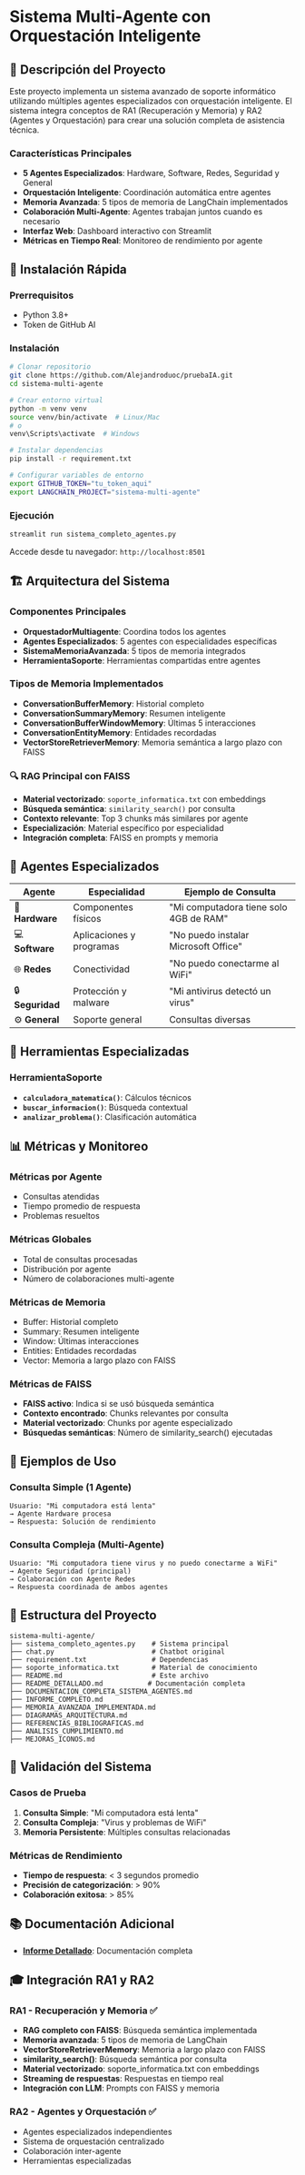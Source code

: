 # Sistema Multi-Agente con Orquestación Inteligente

## 🎯 Descripción del Proyecto

Este proyecto implementa un sistema avanzado de soporte informático utilizando múltiples agentes especializados con orquestación inteligente. El sistema integra conceptos de RA1 (Recuperación y Memoria) y RA2 (Agentes y Orquestación) para crear una solución completa de asistencia técnica.

### Características Principales

- **5 Agentes Especializados**: Hardware, Software, Redes, Seguridad y General
- **Orquestación Inteligente**: Coordinación automática entre agentes
- **Memoria Avanzada**: 5 tipos de memoria de LangChain implementados
- **Colaboración Multi-Agente**: Agentes trabajan juntos cuando es necesario
- **Interfaz Web**: Dashboard interactivo con Streamlit
- **Métricas en Tiempo Real**: Monitoreo de rendimiento por agente

## 🚀 Instalación Rápida

### Prerrequisitos
- Python 3.8+
- Token de GitHub AI

### Instalación
```bash
# Clonar repositorio
git clone https://github.com/Alejandroduoc/pruebaIA.git
cd sistema-multi-agente

# Crear entorno virtual
python -m venv venv
source venv/bin/activate  # Linux/Mac
# o
venv\Scripts\activate  # Windows

# Instalar dependencias
pip install -r requirement.txt

# Configurar variables de entorno
export GITHUB_TOKEN="tu_token_aqui"
export LANGCHAIN_PROJECT="sistema-multi-agente"
```

### Ejecución
```bash
streamlit run sistema_completo_agentes.py
```

Accede desde tu navegador: `http://localhost:8501`

## 🏗️ Arquitectura del Sistema

### Componentes Principales
- **OrquestadorMultiagente**: Coordina todos los agentes
- **Agentes Especializados**: 5 agentes con especialidades específicas
- **SistemaMemoriaAvanzada**: 5 tipos de memoria integrados
- **HerramientaSoporte**: Herramientas compartidas entre agentes

### Tipos de Memoria Implementados
- **ConversationBufferMemory**: Historial completo
- **ConversationSummaryMemory**: Resumen inteligente
- **ConversationBufferWindowMemory**: Últimas 5 interacciones
- **ConversationEntityMemory**: Entidades recordadas
- **VectorStoreRetrieverMemory**: Memoria semántica a largo plazo con FAISS

### 🔍 RAG Principal con FAISS
- **Material vectorizado**: `soporte_informatica.txt` con embeddings
- **Búsqueda semántica**: `similarity_search()` por consulta
- **Contexto relevante**: Top 3 chunks más similares por agente
- **Especialización**: Material específico por especialidad
- **Integración completa**: FAISS en prompts y memoria

## 🤖 Agentes Especializados

| Agente | Especialidad | Ejemplo de Consulta |
|--------|-------------|-------------------|
| 🔧 **Hardware** | Componentes físicos | "Mi computadora tiene solo 4GB de RAM" |
| 💻 **Software** | Aplicaciones y programas | "No puedo instalar Microsoft Office" |
| 🌐 **Redes** | Conectividad | "No puedo conectarme al WiFi" |
| 🔒 **Seguridad** | Protección y malware | "Mi antivirus detectó un virus" |
| ⚙️ **General** | Soporte general | Consultas diversas |

## 🔧 Herramientas Especializadas

### HerramientaSoporte
- **`calculadora_matematica()`**: Cálculos técnicos
- **`buscar_informacion()`**: Búsqueda contextual
- **`analizar_problema()`**: Clasificación automática

## 📊 Métricas y Monitoreo

### Métricas por Agente
- Consultas atendidas
- Tiempo promedio de respuesta
- Problemas resueltos

### Métricas Globales
- Total de consultas procesadas
- Distribución por agente
- Número de colaboraciones multi-agente

### Métricas de Memoria
- Buffer: Historial completo
- Summary: Resumen inteligente
- Window: Últimas interacciones
- Entities: Entidades recordadas
- Vector: Memoria a largo plazo con FAISS

### Métricas de FAISS
- **FAISS activo**: Indica si se usó búsqueda semántica
- **Contexto encontrado**: Chunks relevantes por consulta
- **Material vectorizado**: Chunks por agente especializado
- **Búsquedas semánticas**: Número de similarity_search() ejecutadas

## 🔄 Ejemplos de Uso

### Consulta Simple (1 Agente)
```
Usuario: "Mi computadora está lenta"
→ Agente Hardware procesa
→ Respuesta: Solución de rendimiento
```

### Consulta Compleja (Multi-Agente)
```
Usuario: "Mi computadora tiene virus y no puedo conectarme a WiFi"
→ Agente Seguridad (principal)
→ Colaboración con Agente Redes
→ Respuesta coordinada de ambos agentes
```

## 📁 Estructura del Proyecto

```
sistema-multi-agente/
├── sistema_completo_agentes.py    # Sistema principal
├── chat.py                        # Chatbot original
├── requirement.txt                # Dependencias
├── soporte_informatica.txt        # Material de conocimiento
├── README.md                      # Este archivo
├── README_DETALLADO.md           # Documentación completa
├── DOCUMENTACION_COMPLETA_SISTEMA_AGENTES.md
├── INFORME_COMPLETO.md
├── MEMORIA_AVANZADA_IMPLEMENTADA.md
├── DIAGRAMAS_ARQUITECTURA.md
├── REFERENCIAS_BIBLIOGRAFICAS.md
├── ANALISIS_CUMPLIMIENTO.md
├── MEJORAS_ICONOS.md

```

## 🧪 Validación del Sistema

### Casos de Prueba
1. **Consulta Simple**: "Mi computadora está lenta"
2. **Consulta Compleja**: "Virus y problemas de WiFi"
3. **Memoria Persistente**: Múltiples consultas relacionadas

### Métricas de Rendimiento
- **Tiempo de respuesta**: < 3 segundos promedio
- **Precisión de categorización**: > 90%
- **Colaboración exitosa**: > 85%

## 📚 Documentación Adicional

- **[Informe Detallado](informe.ipynb)**: Documentación completa



## 🎓 Integración RA1 y RA2

### RA1 - Recuperación y Memoria ✅
- **RAG completo con FAISS**: Búsqueda semántica implementada
- **Memoria avanzada**: 5 tipos de memoria de LangChain
- **VectorStoreRetrieverMemory**: Memoria a largo plazo con FAISS
- **similarity_search()**: Búsqueda semántica por consulta
- **Material vectorizado**: soporte_informatica.txt con embeddings
- **Streaming de respuestas**: Respuestas en tiempo real
- **Integración con LLM**: Prompts con FAISS y memoria

### RA2 - Agentes y Orquestación ✅
- Agentes especializados independientes
- Sistema de orquestación centralizado
- Colaboración inter-agente
- Herramientas especializadas


